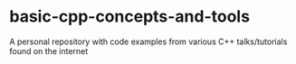 # basic-cpp-concepts-and-tools
A personal repository with code examples from various C++ talks/tutorials found on the internet
